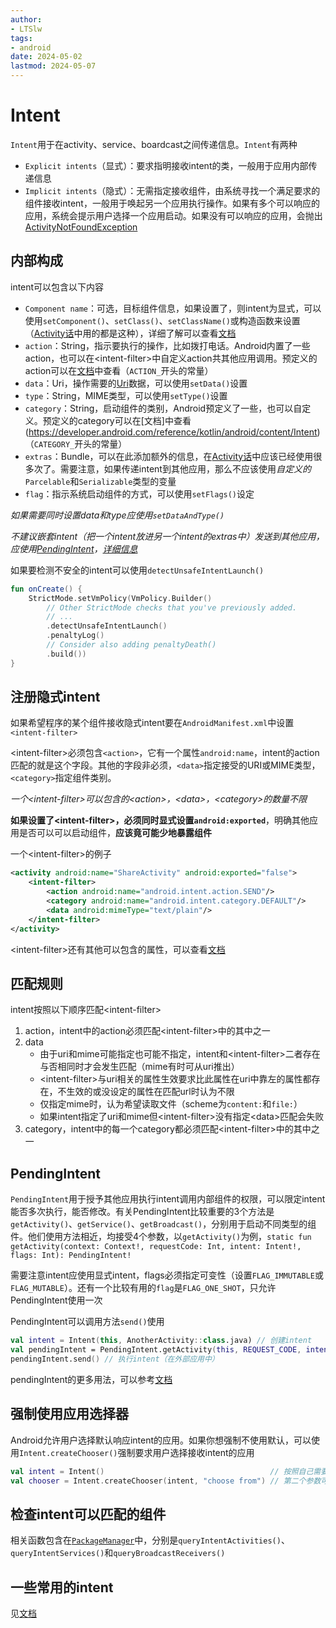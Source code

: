 ```yaml
---
author:
- LTSlw
tags:
- android
date: 2024-05-02
lastmod: 2024-05-07
---
```


# Intent

`Intent`用于在activity、service、boardcast之间传递信息。`Intent`有两种

- `Explicit intents`（显式）：要求指明接收intent的类，一般用于应用内部传递信息
- `Implicit intents`（隐式）：无需指定接收组件，由系统寻找一个满足要求的组件接收intent，一般用于唤起另一个应用执行操作。如果有多个可以响应的应用，系统会提示用户选择一个应用启动。如果没有可以响应的应用，会抛出[ActivityNotFoundException](https://developer.android.com/reference/android/content/ActivityNotFoundException)

## 内部构成

intent可以包含以下内容

- `Component name`：可选，目标组件信息，如果设置了，则intent为显式，可以使用`setComponent()`、`setClass()`、`setClassName()`或构造函数来设置（[Activity话](第06话%20Activity.md)中用的都是这种），详细了解可以查看[文档](https://developer.android.com/reference/android/content/ComponentName)
- `action`：String，指示要执行的操作，比如拨打电话。Android内置了一些action，也可以在\<intent-filter\>中自定义action共其他应用调用。预定义的action可以在[文档](https://developer.android.com/reference/kotlin/android/content/Intent)中查看（`ACTION_`开头的常量）
- `data`：Uri，操作需要的[Uri](https://developer.android.com/reference/kotlin/android/net/Uri)数据，可以使用`setData()`设置
- `type`：String，MIME类型，可以使用`setType()`设置
- `category`：String，启动组件的类别，Android预定义了一些，也可以自定义。预定义的category可以在[文档]中查看(https://developer.android.com/reference/kotlin/android/content/Intent)（`CATEGORY_`开头的常量）
- `extras`：Bundle，可以在此添加额外的信息，在[Activity话](第06话%20Activity.md)中应该已经使用很多次了。需要注意，如果传递intent到其他应用，那么不应该使用*自定义的*`Parcelable`和`Serializable`类型的变量
- `flag`：指示系统启动组件的方式，可以使用`setFlags()`设定

*如果需要同时设置data和type应使用`setDataAndType()`*

*不建议嵌套intent（把一个intent放进另一个intent的extras中）发送到其他应用，应使用[PendingIntent](https://developer.android.com/reference/kotlin/android/app/PendingIntent)，[详细信息](https://medium.com/androiddevelopers/android-nesting-intents-e472fafc1933)*

如果要检测不安全的intent可以使用`detectUnsafeIntentLaunch()`

``` kotlin
fun onCreate() {
    StrictMode.setVmPolicy(VmPolicy.Builder()
        // Other StrictMode checks that you've previously added.
        // ...
        .detectUnsafeIntentLaunch()
        .penaltyLog()
        // Consider also adding penaltyDeath()
        .build())
}
```

## 注册隐式intent

如果希望程序的某个组件接收隐式intent要在`AndroidManifest.xml`中设置`<intent-filter>`

\<intent-filter\>必须包含`<action>`，它有一个属性`android:name`，intent的action匹配的就是这个字段。其他的字段非必须，`<data>`指定接受的URI或MIME类型，`<category>`指定组件类别。

*一个\<intent-filter\>可以包含的\<action\>，\<data\>，\<category\>的数量不限*

**如果设置了\<intent-filter\>，必须同时显式设置`android:exported`**，明确其他应用是否可以可以启动组件，**应该竟可能少地暴露组件**

一个\<intent-filter\>的例子

``` xml
<activity android:name="ShareActivity" android:exported="false">
    <intent-filter>
        <action android:name="android.intent.action.SEND"/>
        <category android:name="android.intent.category.DEFAULT"/>
        <data android:mimeType="text/plain"/>
    </intent-filter>
</activity>
```

\<intent-filter\>还有其他可以包含的属性，可以查看[文档](https://developer.android.com/guide/topics/manifest/intent-filter-element)

## 匹配规则

intent按照以下顺序匹配\<intent-filter\>

1. action，intent中的action必须匹配\<intent-filter\>中的其中之一
2. data
    - 由于uri和mime可能指定也可能不指定，intent和\<intent-filter\>二者存在与否相同时才会发生匹配（mime有时可从uri推出）
    - \<intent-filter\>与uri相关的属性生效要求比此属性在uri中靠左的属性都存在，不生效的或没设定的属性在匹配url时认为不限
    - 仅指定mime时，认为希望读取文件（scheme为`content:`和`file:`）
    - 如果intent指定了uri和mime但\<intent-filter\>没有指定\<data\>匹配会失败
3. category，intent中的每一个category都必须匹配\<intent-filter\>中的其中之一

## PendingIntent

`PendingIntent`用于授予其他应用执行intent调用内部组件的权限，可以限定intent能否多次执行，能否修改。有关PendingIntent比较重要的3个方法是`getActivity()`、`getService()`、`getBroadcast()`，分别用于启动不同类型的组件。他们使用方法相近，均接受4个参数，以`getActivity()`为例，`static fun getActivity(context: Context!, requestCode: Int, intent: Intent!, flags: Int): PendingIntent!`

需要注意intent应使用显式intent，flags必须指定可变性（设置`FLAG_IMMUTABLE`或`FLAG_MUTABLE`）。还有一个比较有用的`flag`是`FLAG_ONE_SHOT`，只允许PendingIntent使用一次

PendingIntent可以调用方法`send()`使用

``` kotlin
val intent = Intent(this, AnotherActivity::class.java) // 创建intent
val pendingIntent = PendingIntent.getActivity(this, REQUEST_CODE, intent, PendingIntent.FLAG_IMMUTABLE) // 使用intent构造pendingIntent
pendingIntent.send() // 执行intent（在外部应用中）
```

pendingIntent的更多用法，可以参考[文档](https://developer.android.com/reference/kotlin/android/app/PendingIntent)

## 强制使用应用选择器

Android允许用户选择默认响应intent的应用。如果你想强制不使用默认，可以使用`Intent.createChooser()`强制要求用户选择接收intent的应用

``` kotlin
val intent = Intent()                                     // 按照自己需要正常构造一个intent
val chooser = Intent.createChooser(intent, "choose from") // 第二个参数可以设置选择器标题
```

## 检查intent可以匹配的组件

相关函数包含在[`PackageManager`](https://developer.android.com/reference/kotlin/android/content/pm/PackageManager)中，分别是`queryIntentActivities()`、`queryIntentServices()`和`queryBroadcastReceivers()`

## 一些常用的intent

见[文档](https://developer.android.com/guide/components/intents-common)
